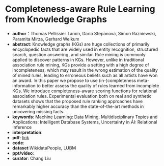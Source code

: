 # Completeness-aware Rule Learning from Knowledge Graphs
* **author**：Thomas Pellissier Tanon, Daria Stepanova, Simon Razniewski, Paramita Mirza, Gerhard Weikum
* **abstract**: Knowledge graphs (KGs) are huge collections of primarily encyclopedic facts that are widely used in entity recognition, structured search, question answering, and similar. Rule mining is commonly applied to discover patterns in KGs. However, unlike in traditional association rule mining, KGs provide a setting with a high degree of incompleteness, which may result in the wrong estimation of the quality of mined rules, leading to erroneous beliefs such as all artists have won an award. In this paper we propose to use (in-)completeness meta-information to better assess the quality of rules learned from incomplete KGs. We introduce completeness-aware scoring functions for relational association rules. Experimental evaluation both on real and synthetic datasets shows that the proposed rule ranking approaches have remarkably higher accuracy than the state-of-the-art methods in uncovering missing facts.
* **keywords**: Machine Learning: Data Mining, Multidisciplinary Topics and Applications: Intelligent Database Systems, Uncertainty in AI: Relational Inference
* **interpretation**: 
* **pdf**:  [link](https://www.ijcai.org/Proceedings/2018/0749.pdf)
* **code**: 
* **dataset**:WikidataPeople, LUBM
* **ppt/video**: 
* **curator**: Chang Liu
